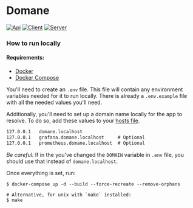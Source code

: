 # Domane

[![Api](https://img.shields.io/github/workflow/status/kostaspt/domane/Api?label=Api)](https://github.com/kostaspt/domane/actions/workflows/api.yml)
[![Client](https://img.shields.io/github/workflow/status/kostaspt/domane/Client?label=Client)](https://github.com/kostaspt/domane/actions/workflows/client.yml)
[![Server](https://img.shields.io/github/workflow/status/kostaspt/domane/Server?label=Server)](https://github.com/kostaspt/domane/actions/workflows/server.yml)

### How to run locally

#### Requirements:
* [Docker](https://docs.docker.com/engine/install/)
* [Docker Compose](https://docs.docker.com/compose/install/)

You'll need to create an `.env` file. This file will contain any environment variables needed for it to run locally. There is already a `.env.example` file with all the needed values you'll need.

Additionally, you'll need to set up a domain name locally for the app to resolve. To do so, add these values to your [hosts file](https://en.wikipedia.org/wiki/Hosts_(file)).

```apache
127.0.0.1   domane.localhost
127.0.0.1   grafana.domane.localhost     # Optional
127.0.0.1   prometheus.domane.localhost  # Optional
```

*Be careful:* If in the you've changed the `DOMAIN` variable in `.env` file, you should use that instead of `domane.localhost`.

Once everything is set, run:
```shell
$ docker-compose up -d --build --force-recreate --remove-orphans

# Alternative, for unix with `make` installed:
$ make
```
